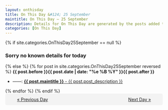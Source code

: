 ```yaml
---
layout: onthisday
title: On This Day &#124; 25 September
maintitle: On This Day — 25 September
description: Details for On This Day are generated by the posts added to the website so the content is subject to changes/updates over time.
categories: [On This Day]
---
```


{% if site.categories.OnThisDay25September == null %}
<h3>Sorry no known details for today</h3>
{% else %}
{% for post in site.categories.OnThisDay25September reversed %}
<strong>{{ post.before }}{{ post.date | date: "%e %B %Y" }}{{ post.after }}</strong>
<ul>
<li> ——: <a class="{{ post.class }}" href="{{ post.url }}"><strong>{{ post.maintitle }}</strong> - {{ post.post_description }}</a></li>
</ul>
{% endfor %}
{% endif %}
<br />
<div style="background-color: #f3f3f3; padding: 10px; border-radius: 5px; text-align: center; display: flex; justify-content: space-evenly;">
<a href="/onthisday/09/09-24">« Previous Day</a>
<span style="visibility:hidden;">[ Visit Leap Year February 29 ]</span>
<a href="/onthisday/09/09-26">Next Day »</a>
</div>
